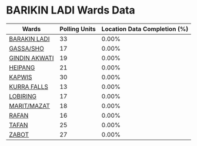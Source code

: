 
# BARIKIN LADI Wards Data

| Wards | Polling Units | Location Data Completion (%) |
| ---- | ----- | ------- |
| [BARAKIN LADI](./wards/18385-barakin-ladi) | 33 | 0.00% |
| [GASSA/SHO](./wards/18386-gassa/sho) | 17 | 0.00% |
| [GINDIN AKWATI](./wards/18387-gindin-akwati) | 19 | 0.00% |
| [HEIPANG](./wards/18388-heipang) | 21 | 0.00% |
| [KAPWIS](./wards/18389-kapwis) | 30 | 0.00% |
| [KURRA FALLS](./wards/18390-kurra-falls) | 13 | 0.00% |
| [LOBIRING](./wards/18391-lobiring) | 17 | 0.00% |
| [MARIT/MAZAT](./wards/18392-marit/mazat) | 18 | 0.00% |
| [RAFAN](./wards/18393-rafan) | 16 | 0.00% |
| [TAFAN](./wards/18394-tafan) | 25 | 0.00% |
| [ZABOT](./wards/18395-zabot) | 27 | 0.00% |




